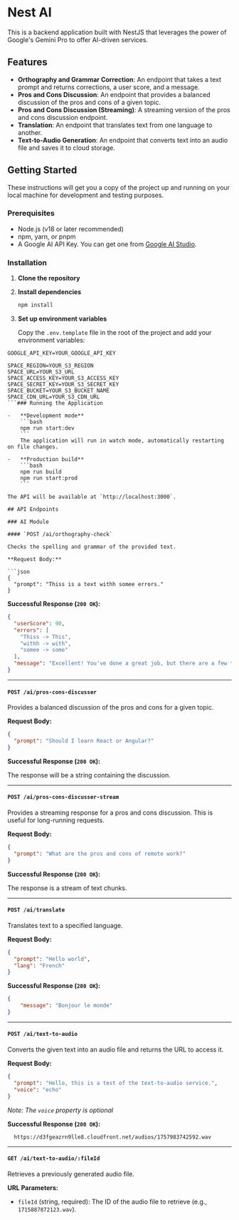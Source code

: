 # Nest AI

This is a backend application built with NestJS that leverages the power of Google's Gemini Pro to offer AI-driven services.

## Features

- **Orthography and Grammar Correction**: An endpoint that takes a text prompt and returns corrections, a user score, and a message.
- **Pros and Cons Discussion**: An endpoint that provides a balanced discussion of the pros and cons of a given topic.
- **Pros and Cons Discussion (Streaming)**: A streaming version of the pros and cons discussion endpoint.
- **Translation**: An endpoint that translates text from one language to another.
- **Text-to-Audio Generation**: An endpoint that converts text into an audio file and saves it to cloud storage.

## Getting Started

These instructions will get you a copy of the project up and running on your local machine for development and testing purposes.

### Prerequisites

- Node.js (v18 or later recommended)
- npm, yarn, or pnpm
- A Google AI API Key. You can get one from [Google AI Studio](https://aistudio.google.com/).

### Installation

1.  **Clone the repository**

2.  **Install dependencies**
    ```bash
    npm install
    ```

3.  **Set up environment variables**

    Copy the `.env.template` file in the root of the project and add your environment variables:

```env
GOOGLE_API_KEY=YOUR_GOOGLE_API_KEY

SPACE_REGION=YOUR_S3_REGION
SPACE_URL=YOUR_S3_URL
SPACE_ACCESS_KEY=YOUR_S3_ACCESS_KEY
SPACE_SECRET_KEY=YOUR_S3_SECRET_KEY
SPACE_BUCKET=YOUR_S3_BUCKET_NAME
SPACE_CDN_URL=YOUR_S3_CDN_URL 
```### Running the Application

-   **Development mode**
    ```bash
    npm run start:dev
    ```
    The application will run in watch mode, automatically restarting on file changes.

-   **Production build**
    ```bash
    npm run build
    npm run start:prod
    ```

The API will be available at `http://localhost:3000`.

## API Endpoints

### AI Module

#### `POST /ai/orthography-check`

Checks the spelling and grammar of the provided text.

**Request Body:**

```json
{
  "prompt": "Thiss is a text withh somee errors."
}
```

**Successful Response (`200 OK`):**

```json
{
  "userScore": 90,
  "errors": [
    "Thiss -> This",
    "withh -> with",
    "somee -> some"
  ],
  "message": "Excellent! You've done a great job, but there are a few things to improve."
}
```

---

#### `POST /ai/pros-cons-discusser`

Provides a balanced discussion of the pros and cons for a given topic.

**Request Body:**

```json
{
  "prompt": "Should I learn React or Angular?"
}
```

**Successful Response (`200 OK`):**

The response will be a string containing the discussion.

---

#### `POST /ai/pros-cons-discusser-stream`

Provides a streaming response for a pros and cons discussion. This is useful for long-running requests.

**Request Body:**

```json
{
  "prompt": "What are the pros and cons of remote work?"
}
```

**Successful Response (`200 OK`):**

The response is a stream of text chunks.

---

#### `POST /ai/translate`

Translates text to a specified language.

**Request Body:**

```json
{
  "prompt": "Hello world",
  "lang": "French"
}
```

**Successful Response (`200 OK`):**

```json
{
    "message": "Bonjour le monde"
}
```

---

#### `POST /ai/text-to-audio`

Converts the given text into an audio file and returns the URL to access it.

**Request Body:**

```json
{
  "prompt": "Hello, this is a test of the text-to-audio service.",
  "voice": "echo"
}
```
*Note: The `voice` property is optional*

**Successful Response (`200 OK`):**

```
  https://d3fgeazrn9lle8.cloudfront.net/audios/1757983742592.wav
```

---

#### `GET /ai/text-to-audio/:fileId`

Retrieves a previously generated audio file.

**URL Parameters:**

- `fileId` (string, required): The ID of the audio file to retrieve (e.g., `1715887872123.wav`).

